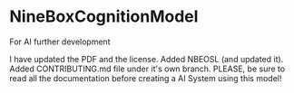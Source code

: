 # NineBoxCognitionModel
For AI further development

I have updated the PDF and the license. Added NBEOSL (and updated it). Added CONTRIBUTING.md file under it's own branch.
PLEASE, be sure to read all the documentation before creating a AI System using this model!

